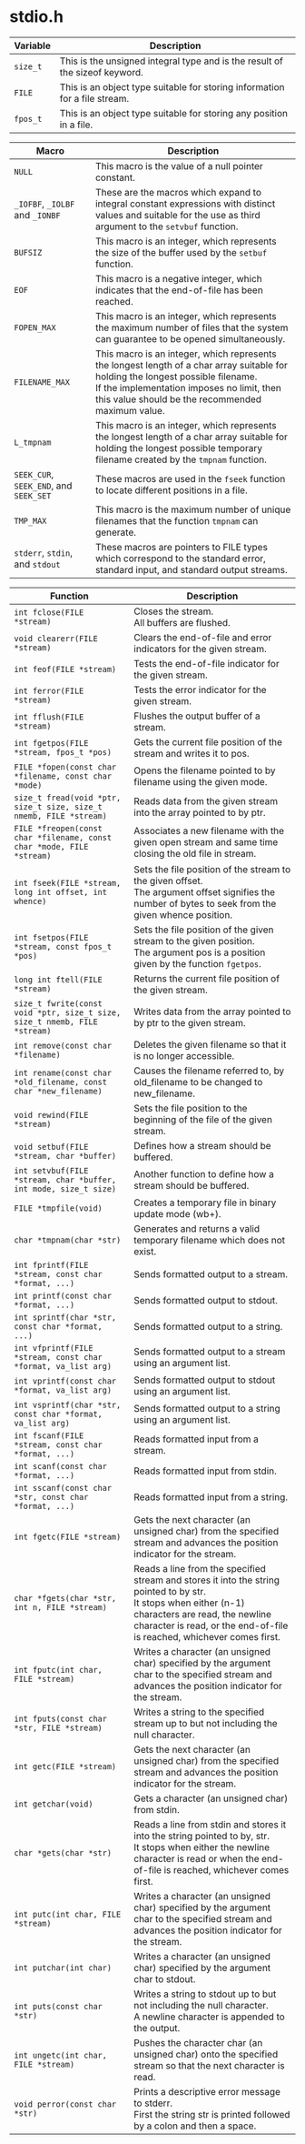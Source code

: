 # stdio.h

| Variable | Description |
| - | - |
| `size_t` | This is the unsigned integral type and is the result of the sizeof keyword. |
| `FILE` | This is an object type suitable for storing information for a file stream. |
| `fpos_t` | This is an object type suitable for storing any position in a file. |

| Macro | Description |
| - | - |
| `NULL` | This macro is the value of a null pointer constant. |
| `_IOFBF`, `_IOLBF` and `_IONBF`  | These are the macros which expand to integral constant expressions with distinct values and suitable for the use as third argument to the `setvbuf` function. |
| `BUFSIZ` | This macro is an integer, which represents the size of the buffer used by the `setbuf` function. |
| `EOF` | This macro is a negative integer, which indicates that the end-of-file has been reached. |
| `FOPEN_MAX` | This macro is an integer, which represents the maximum number of files that the system can guarantee to be opened simultaneously. |
| `FILENAME_MAX` | This macro is an integer, which represents the longest length of a char array suitable for holding the longest possible filename.<br> If the implementation imposes no limit, then this value should be the recommended maximum value. |
| `L_tmpnam` | This macro is an integer, which represents the longest length of a char array suitable for holding the longest possible temporary filename created by the `tmpnam` function. |
| `SEEK_CUR`, `SEEK_END`, and `SEEK_SET` | These macros are used in the `fseek` function to locate different positions in a file. |
| `TMP_MAX` | This macro is the maximum number of unique filenames that the function `tmpnam` can generate. |
| `stderr`, `stdin`, and `stdout` | These macros are pointers to FILE types which correspond to the standard error, standard input, and standard output streams. |


| Function | Description |
| - | - |
| `int fclose(FILE *stream)` | Closes the stream.<br> All buffers are flushed. |
| `void clearerr(FILE *stream)` | Clears the end-of-file and error indicators for the given stream. |
| `int feof(FILE *stream)` | Tests the end-of-file indicator for the given stream. |
| `int ferror(FILE *stream)` | Tests the error indicator for the given stream. |
| `int fflush(FILE *stream)` | Flushes the output buffer of a stream. |
| `int fgetpos(FILE *stream, fpos_t *pos)` | Gets the current file position of the stream and writes it to pos. |
| `FILE *fopen(const char *filename, const char *mode)` | Opens the filename pointed to by filename using the given mode. |
| `size_t fread(void *ptr, size_t size, size_t nmemb, FILE *stream)` | Reads data from the given stream into the array pointed to by ptr. |
| `FILE *freopen(const char *filename, const char *mode, FILE *stream)` | Associates a new filename with the given open stream and same time closing the old file in stream. |
| `int fseek(FILE *stream, long int offset, int whence)` | Sets the file position of the stream to the given offset.<br> The argument offset signifies the number of bytes to seek from the given whence position. |
| `int fsetpos(FILE *stream, const fpos_t *pos)` | Sets the file position of the given stream to the given position.<br> The argument pos is a position given by the function `fgetpos`. |
| `long int ftell(FILE *stream)` | Returns the current file position of the given stream. |
| `size_t fwrite(const void *ptr, size_t size, size_t nmemb, FILE *stream)` | Writes data from the array pointed to by ptr to the given stream. |
| `int remove(const char *filename)` | Deletes the given filename so that it is no longer accessible. |
| `int rename(const char *old_filename, const char *new_filename)` |Causes the filename referred to, by old_filename to be changed to new_filename. |
| `void rewind(FILE *stream)` | Sets the file position to the beginning of the file of the given stream. |
| `void setbuf(FILE *stream, char *buffer)` | Defines how a stream should be buffered. |
| `int setvbuf(FILE *stream, char *buffer, int mode, size_t size)` | Another function to define how a stream should be buffered. |
| `FILE *tmpfile(void)` | Creates a temporary file in binary update mode (wb+). |
| `char *tmpnam(char *str)` | Generates and returns a valid temporary filename which does not exist. |
| `int fprintf(FILE *stream, const char *format, ...)` | Sends formatted output to a stream. |
| `int printf(const char *format, ...)` | Sends formatted output to stdout. |
| `int sprintf(char *str, const char *format, ...)` | Sends formatted output to a string. |
| `int vfprintf(FILE *stream, const char *format, va_list arg)` | Sends formatted output to a stream using an argument list. |
| `int vprintf(const char *format, va_list arg)` | Sends formatted output to stdout using an argument list. |
| `int vsprintf(char *str, const char *format, va_list arg)` | Sends formatted output to a string using an argument list. |
| `int fscanf(FILE *stream, const char *format, ...)` | Reads formatted input from a stream. |
| `int scanf(const char *format, ...)` | Reads formatted input from stdin. |
| `int sscanf(const char *str, const char *format, ...)` | Reads formatted input from a string. |
| `int fgetc(FILE *stream)` | Gets the next character (an unsigned char) from the specified stream and advances the position indicator for the stream. |
| `char *fgets(char *str, int n, FILE *stream)` | Reads a line from the specified stream and stores it into the string pointed to by str.<br> It stops when either (n-1) characters are read, the newline character is read, or the end-of-file is reached, whichever comes first. |
| `int fputc(int char, FILE *stream)` | Writes a character (an unsigned char) specified by the argument char to the specified stream and advances the position indicator for the stream. |
| `int fputs(const char *str, FILE *stream)` | Writes a string to the specified stream up to but not including the null character. |
| `int getc(FILE *stream)` | Gets the next character (an unsigned char) from the specified stream and advances the position indicator for the stream. |
| `int getchar(void)` | Gets a character (an unsigned char) from stdin. |
| `char *gets(char *str)` | Reads a line from stdin and stores it into the string pointed to by, str.<br> It stops when either the newline character is read or when the end-of-file is reached, whichever comes first. |
| `int putc(int char, FILE *stream)` | Writes a character (an unsigned char) specified by the argument char to the specified stream and advances the position indicator for the stream. |
| `int putchar(int char)` | Writes a character (an unsigned char) specified by the argument char to stdout. |
| `int puts(const char *str)` | Writes a string to stdout up to but not including the null character.<br> A newline character is appended to the output. |
| `int ungetc(int char, FILE *stream)` | Pushes the character char (an unsigned char) onto the specified stream so that the next character is read. |
| `void perror(const char *str)` | Prints a descriptive error message to stderr.<br> First the string str is printed followed by a colon and then a space. |


